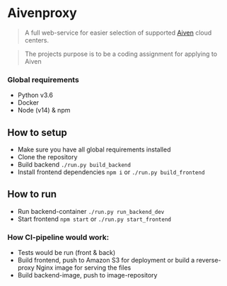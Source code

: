 # Aivenproxy
> A full web-service for easier selection of supported [Aiven](https://aiven.io/) cloud centers.

> The projects purpose is to be a coding assignment for applying to Aiven

### Global requirements
- Python v3.6
- Docker
- Node (v14) & npm

## How to setup
- Make sure you have all global requirements installed
- Clone the repository
- Build backend `./run.py build_backend`
- Install frontend dependencies `npm i` or `./run.py build_frontend`

## How to run
- Run backend-container `./run.py run_backend_dev`
- Start frontend `npm start` or `./run.py start_frontend`

### How CI-pipeline would work:
- Tests would be run (front & back)
- Build frontend, push to Amazon S3 for deployment or build a reverse-proxy Nginx image for serving the files
- Build backend-image, push to image-repository
